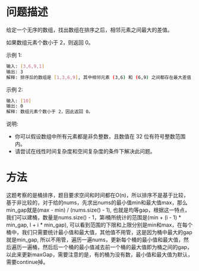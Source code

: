 # 问题描述

给定一个无序的数组，找出数组在排序之后，相邻元素之间最大的差值。

如果数组元素个数小于 2，则返回 0。

示例 1:

```bash
输入: [3,6,9,1]
输出: 3
解释: 排序后的数组是 [1,3,6,9], 其中相邻元素 (3,6) 和 (6,9) 之间都存在最大差值 3。
```

示例 2:

```bash
输入: [10]
输出: 0
解释: 数组元素个数小于 2，因此返回 0。
```

说明:

- 你可以假设数组中所有元素都是非负整数，且数值在 32 位有符号整数范围内。
- 请尝试在线性时间复杂度和空间复杂度的条件下解决此问题。

# 方法

这题考察的是桶排序，题目要求空间和时间都在O(n)，所以排序不是基于比较，基于非比较的，对于给的nums，先求出nums的最小值min和最大值max，那么min_gap就是(max - min) / (nums.size() - 1), 也就是均等gap，根据这一特点，我们可以建桶，数量是nums.size() - 1，第i桶所统计的范围是(min + (i - 1) * min_gap, l + i * min_gap), 可以看到范围的下限和上限分别是min和max，在每个桶中，我们只需要统计最小值和最大值，其他值不用管，这是因为桶中最大的gap就是min_gap, 所以不用管，遍历一遍nums，更新每个桶的最小值和最大值，然后遍历一遍桶，然后后一个桶的最小值减去前一个桶的最大值即为桶之间的gap，以此来更新maxGap，需要注意的是，有的桶为没有数，最小值和最大值为默认，需要continue掉。